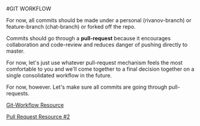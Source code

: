 #GIT WORKFLOW

For now, all commits should be made under a personal (rivanov-branch) or feature-branch (chat-branch) or forked off the repo.   

Commits should go through a **pull-request** because it encourages collaboration and code-review and reduces danger of pushing directly to master.

For now, let's just use whatever pull-request mechanism feels the most comfortable to you and we'll come together to a final decision together on a single consolidated workflow in the future.  

For now, however. Let's make sure all commits are going through pull-requests.

[Git-Workflow Resource](https://www.atlassian.com/git/tutorials/comparing-workflows/forking-workflow)

[Pull Request Resource #2](https://help.github.com/articles/using-pull-requests/)

